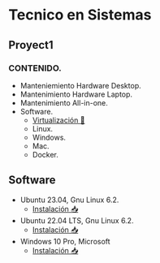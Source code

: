 # Tecnico en Sistemas
## Proyect1

### CONTENIDO.
* Manteniemiento Hardware Desktop.
* Mantenimiento Hardware Laptop.
* Mantenimiento All-in-one.
* Software.
  * [Virtualización 🚸](/VirtualBox.md)
  * Linux.
  * Windows.
  * Mac.
  * Docker.

## Software

* Ubuntu 23.04, Gnu Linux 6.2.
  * [Instalación 📥](/InstalaciónUbuntu.md)
* Ubuntu 22.04 LTS, Gnu Linux 6.2.
  * [Instalación 📥]( /InstalaciónUbuntu22.04.md)
* Windows 10 Pro, Microsoft
  * [Instalación 📥](/InstalaaciónWindows10.md)
